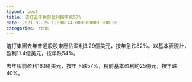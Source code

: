 ```yaml
---
layout: post
title: 渣打去年稅前盈利按年跌57%
date: 2021-02-25 12:38:44.000000000 +08:00
categories: rthk
---
```


渣打集團去年普通股股東應佔盈利3.29億美元，按年急跌82%。以基本表現計，盈利11.4億美元，按年跌54%。

去年稅前盈利16.1億美元，按年下跌57%，稅前基本盈利約25億元，按年跌40%。
